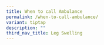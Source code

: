 ```yaml
---
title: When to call Ambulance
permalink: /when-to-call-ambulance/
variant: tiptap
description: ""
third_nav_title: Leg Swelling
---
```

